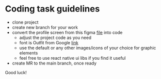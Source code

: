 # Coding task guidelines
- clone project
- create new branch for your work
- convert the profile screen from this figma [file](https://www.figma.com/file/eDaJ2KioiHUmL3maBn0zm4/coding_task_profile?type=design&node-id=0%3A1&mode=design&t=tdLyOFHYHZXM6pAK-1) into code
    - adjust the project code as you need
    - font is Outfit from Google [link](https://fonts.google.com/specimen/Outfit)
    - use the default or any other images/icons of your choice for graphic elements
    - feel free to use react native ui libs if you find it useful
- create MR to the main branch, once ready

Good luck!
